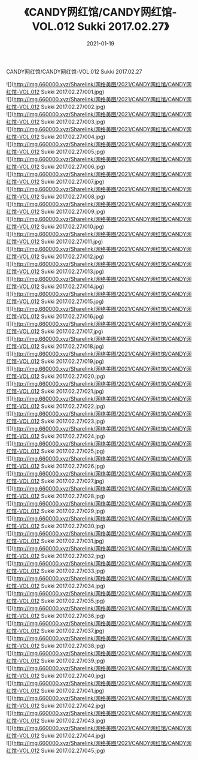 ﻿---
layout: post
title:  《CANDY网红馆/CANDY网红馆-VOL.012 Sukki 2017.02.27》
date:   2021-01-19
img: http://img.660000.xyz/Sharelink/网络美图/2021/CANDY网红馆/CANDY网红馆-VOL.012 Sukki 2017.02.27/000.jpg
categories: [美女, 清纯, 唯美]
---

CANDY网红馆/CANDY网红馆-VOL.012 Sukki 2017.02.27

 ![](http://img.660000.xyz/Sharelink/网络美图/2021/CANDY网红馆/CANDY网红馆-VOL.012 Sukki 2017.02.27/001.jpg) <br>![](http://img.660000.xyz/Sharelink/网络美图/2021/CANDY网红馆/CANDY网红馆-VOL.012 Sukki 2017.02.27/002.jpg) <br>![](http://img.660000.xyz/Sharelink/网络美图/2021/CANDY网红馆/CANDY网红馆-VOL.012 Sukki 2017.02.27/003.jpg) <br>![](http://img.660000.xyz/Sharelink/网络美图/2021/CANDY网红馆/CANDY网红馆-VOL.012 Sukki 2017.02.27/004.jpg) <br>![](http://img.660000.xyz/Sharelink/网络美图/2021/CANDY网红馆/CANDY网红馆-VOL.012 Sukki 2017.02.27/005.jpg) <br>![](http://img.660000.xyz/Sharelink/网络美图/2021/CANDY网红馆/CANDY网红馆-VOL.012 Sukki 2017.02.27/006.jpg) <br>![](http://img.660000.xyz/Sharelink/网络美图/2021/CANDY网红馆/CANDY网红馆-VOL.012 Sukki 2017.02.27/007.jpg) <br>![](http://img.660000.xyz/Sharelink/网络美图/2021/CANDY网红馆/CANDY网红馆-VOL.012 Sukki 2017.02.27/008.jpg) <br>![](http://img.660000.xyz/Sharelink/网络美图/2021/CANDY网红馆/CANDY网红馆-VOL.012 Sukki 2017.02.27/009.jpg) <br>![](http://img.660000.xyz/Sharelink/网络美图/2021/CANDY网红馆/CANDY网红馆-VOL.012 Sukki 2017.02.27/010.jpg) <br>![](http://img.660000.xyz/Sharelink/网络美图/2021/CANDY网红馆/CANDY网红馆-VOL.012 Sukki 2017.02.27/011.jpg) <br>![](http://img.660000.xyz/Sharelink/网络美图/2021/CANDY网红馆/CANDY网红馆-VOL.012 Sukki 2017.02.27/012.jpg) <br>![](http://img.660000.xyz/Sharelink/网络美图/2021/CANDY网红馆/CANDY网红馆-VOL.012 Sukki 2017.02.27/013.jpg) <br>![](http://img.660000.xyz/Sharelink/网络美图/2021/CANDY网红馆/CANDY网红馆-VOL.012 Sukki 2017.02.27/014.jpg) <br>![](http://img.660000.xyz/Sharelink/网络美图/2021/CANDY网红馆/CANDY网红馆-VOL.012 Sukki 2017.02.27/015.jpg) <br>![](http://img.660000.xyz/Sharelink/网络美图/2021/CANDY网红馆/CANDY网红馆-VOL.012 Sukki 2017.02.27/016.jpg) <br>![](http://img.660000.xyz/Sharelink/网络美图/2021/CANDY网红馆/CANDY网红馆-VOL.012 Sukki 2017.02.27/017.jpg) <br>![](http://img.660000.xyz/Sharelink/网络美图/2021/CANDY网红馆/CANDY网红馆-VOL.012 Sukki 2017.02.27/018.jpg) <br>![](http://img.660000.xyz/Sharelink/网络美图/2021/CANDY网红馆/CANDY网红馆-VOL.012 Sukki 2017.02.27/019.jpg) <br>![](http://img.660000.xyz/Sharelink/网络美图/2021/CANDY网红馆/CANDY网红馆-VOL.012 Sukki 2017.02.27/020.jpg) <br>![](http://img.660000.xyz/Sharelink/网络美图/2021/CANDY网红馆/CANDY网红馆-VOL.012 Sukki 2017.02.27/021.jpg) <br>![](http://img.660000.xyz/Sharelink/网络美图/2021/CANDY网红馆/CANDY网红馆-VOL.012 Sukki 2017.02.27/022.jpg) <br>![](http://img.660000.xyz/Sharelink/网络美图/2021/CANDY网红馆/CANDY网红馆-VOL.012 Sukki 2017.02.27/023.jpg) <br>![](http://img.660000.xyz/Sharelink/网络美图/2021/CANDY网红馆/CANDY网红馆-VOL.012 Sukki 2017.02.27/024.jpg) <br>![](http://img.660000.xyz/Sharelink/网络美图/2021/CANDY网红馆/CANDY网红馆-VOL.012 Sukki 2017.02.27/025.jpg) <br>![](http://img.660000.xyz/Sharelink/网络美图/2021/CANDY网红馆/CANDY网红馆-VOL.012 Sukki 2017.02.27/026.jpg) <br>![](http://img.660000.xyz/Sharelink/网络美图/2021/CANDY网红馆/CANDY网红馆-VOL.012 Sukki 2017.02.27/027.jpg) <br>![](http://img.660000.xyz/Sharelink/网络美图/2021/CANDY网红馆/CANDY网红馆-VOL.012 Sukki 2017.02.27/028.jpg) <br>![](http://img.660000.xyz/Sharelink/网络美图/2021/CANDY网红馆/CANDY网红馆-VOL.012 Sukki 2017.02.27/029.jpg) <br>![](http://img.660000.xyz/Sharelink/网络美图/2021/CANDY网红馆/CANDY网红馆-VOL.012 Sukki 2017.02.27/030.jpg) <br>![](http://img.660000.xyz/Sharelink/网络美图/2021/CANDY网红馆/CANDY网红馆-VOL.012 Sukki 2017.02.27/031.jpg) <br>![](http://img.660000.xyz/Sharelink/网络美图/2021/CANDY网红馆/CANDY网红馆-VOL.012 Sukki 2017.02.27/032.jpg) <br>![](http://img.660000.xyz/Sharelink/网络美图/2021/CANDY网红馆/CANDY网红馆-VOL.012 Sukki 2017.02.27/033.jpg) <br>![](http://img.660000.xyz/Sharelink/网络美图/2021/CANDY网红馆/CANDY网红馆-VOL.012 Sukki 2017.02.27/034.jpg) <br>![](http://img.660000.xyz/Sharelink/网络美图/2021/CANDY网红馆/CANDY网红馆-VOL.012 Sukki 2017.02.27/035.jpg) <br>![](http://img.660000.xyz/Sharelink/网络美图/2021/CANDY网红馆/CANDY网红馆-VOL.012 Sukki 2017.02.27/036.jpg) <br>![](http://img.660000.xyz/Sharelink/网络美图/2021/CANDY网红馆/CANDY网红馆-VOL.012 Sukki 2017.02.27/037.jpg) <br>![](http://img.660000.xyz/Sharelink/网络美图/2021/CANDY网红馆/CANDY网红馆-VOL.012 Sukki 2017.02.27/038.jpg) <br>![](http://img.660000.xyz/Sharelink/网络美图/2021/CANDY网红馆/CANDY网红馆-VOL.012 Sukki 2017.02.27/039.jpg) <br>![](http://img.660000.xyz/Sharelink/网络美图/2021/CANDY网红馆/CANDY网红馆-VOL.012 Sukki 2017.02.27/040.jpg) <br>![](http://img.660000.xyz/Sharelink/网络美图/2021/CANDY网红馆/CANDY网红馆-VOL.012 Sukki 2017.02.27/041.jpg) <br>![](http://img.660000.xyz/Sharelink/网络美图/2021/CANDY网红馆/CANDY网红馆-VOL.012 Sukki 2017.02.27/042.jpg) <br>![](http://img.660000.xyz/Sharelink/网络美图/2021/CANDY网红馆/CANDY网红馆-VOL.012 Sukki 2017.02.27/043.jpg) <br>![](http://img.660000.xyz/Sharelink/网络美图/2021/CANDY网红馆/CANDY网红馆-VOL.012 Sukki 2017.02.27/044.jpg) <br>![](http://img.660000.xyz/Sharelink/网络美图/2021/CANDY网红馆/CANDY网红馆-VOL.012 Sukki 2017.02.27/045.jpg) <br>